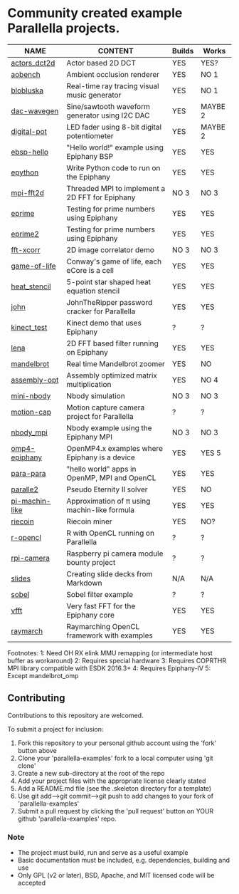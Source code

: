 Community created example Parallella projects.
===================================================

NAME                             | CONTENT                                          | Builds | Works |
---------------------------------|--------------------------------------------------|--------|-------|
[actors_dct2d](actors_dct2d)     | Actor based 2D DCT                               | YES | YES? |
[aobench](aobench)               | Ambient occlusion renderer                       | YES | NO 1 |
[blobluska](blobluska)           | Real-time ray tracing visual music generator     | YES | NO 1 |
[dac-wavegen](dac-wavegen)       | Sine/sawtooth waveform generator using I2C DAC   | YES | MAYBE 2 |
[digital-pot](digital-pot)       | LED fader using 8-bit digital potentiometer      | YES | MAYBE 2 |
[ebsp-hello](ebsp-hello)         | "Hello world!" example using Epiphany BSP        | YES | YES |
[epython](epython)               | Write Python code to run on the Epiphany         | YES | YES |
[mpi-fft2d](mpi-fft2d)           | Threaded MPI to implement a 2D FFT for Epiphany  | NO 3 | NO 3 |
[eprime](eprime)                 | Testing for prime numbers using Epiphany         | YES | YES |
[eprime2](eprime2)               | Testing for prime numbers using Epiphany         | YES | YES |
[fft-xcorr](fft-xcorr)           | 2D image correlator demo                         | NO 3  | NO 3 |
[game-of-life](game-of-life)     | Conway's game of life, each eCore is a cell      | YES | YES |
[heat_stencil](heat_stencil)     | 5-point star shaped heat equation stencil        | YES | YES |
[john](john)                     | JohnTheRipper password cracker for Parallella    | YES | YES |
[kinect_test](kinect_test)       | Kinect demo that uses Epiphany                   | ?   | ?  |
[lena](lena)                     | 2D FFT based filter running on Epiphany          | YES | YES |
[mandelbrot](mandelbrot)         | Real time Mandelbrot zoomer                      | YES | NO |
[assembly-opt](assembly-opt)     | Assembly optimized matrix multiplication         | YES | NO 4 |
[mini-nbody](mini-nbody)         | Nbody simulation                                 | NO 3 | NO 3  |
[motion-cap](motion-cap)         | Motion capture camera project for Parallella     | ?   | ?  |
[nbody_mpi](nbody_mpi)           | Nbody example using the Epiphany MPI             | NO 3  | NO 3 |
[omp4-epiphany](omp4-epiphany)   | OpenMP4.x examples where Epiphany is a device    | YES | YES 5|
[para-para](para-para)           | "hello world" apps in OpenMP, MPI and OpenCL     | YES | YES |
[paralle2](paralle2)             | Pseudo Eternity II solver                        | YES | NO |
[pi-machin-like](pi-machin-like) | Approximation of π using machin-like formula     | YES | YES |
[riecoin](riecoin)               | Riecoin miner                                    | YES | NO? |
[r-opencl](r-opencl)             | R with OpenCL running on Parallella              | ?   | ?  |
[rpi-camera](rpi-camera)         | Raspberry pi camera module bounty project        | ?   | ?  |
[slides](slides)                 | Creating slide decks from Markdown               | N/A | N/A |
[sobel](sobel)                   | Sobel filter example                             | ?   | ?  |
[vfft](vfft)                     | Very fast FFT for the Epiphany core              | YES | YES |
[raymarch](raymarch)             | Raymarching OpenCL framework with examples       | YES | YES |

Footnotes:
1: Need OH RX elink MMU remapping (or intermediate host buffer as workaround)
2: Requires special hardware
3: Requires COPRTHR MPI library compatible with ESDK 2016.3+
4: Requires Epiphany-IV
5: Except mandelbrot_omp

## Contributing

Contributions to this repository are welcomed.

To submit a project for inclusion:

1. Fork this repository to your personal github account using the 'fork' button above
2. Clone your 'parallella-examples' fork to a local computer using 'git clone'
2. Create a new sub-directory at the root of the repo
3. Add your project files with the appropriate license clearly stated
4. Add a README.md file (see the .skeleton directory for a template)
5. Use git add-->git commit-->git push to add changes to your fork of 'parallella-examples'
6. Submit a pull request by clicking the 'pull request' button on YOUR github 'parallella-examples' repo.


### Note

* The project must build, run and serve as a useful example
* Basic documentation must be included, e.g. dependencies, building and use
* Only GPL (v2 or later), BSD, Apache, and MIT licensed code will be accepted
